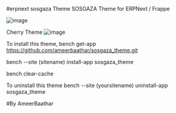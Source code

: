 #erpnext sosgaza Theme
SOSGAZA Theme for ERPNext / Frappe

![image](https://github.com/ameerbaathar/sosgaza_theme/assets/51360227/7a091b65-1aba-4d7b-a638-7dc28590081d)

Cherry Theme
![image](https://github.com/ameerbaathar/sosgaza_theme/assets/51360227/c593307e-ae95-4275-b556-bd7ba283c5b1)


To install this theme,
bench get-app https://github.com/ameerbaathar/sosgaza_theme.git

bench --site (sitename) install-app sosgaza_theme

bench clear-cache

To uninstall this theme
bench --site (yoursitename) uninstall-app sosgaza_theme

#By AmeerBaathar
